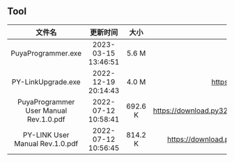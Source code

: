 ## Tool
| 文件名 | 更新时间 | 大小 | 下载地址 |
| :----: | :----: | :----: | :----: |
| PuyaProgrammer.exe | 2023-03-15 13:46:51 | 5.6 M | <https://download.py32.org/Tool/PuyaProgrammer%20V1.0.0.8/PuyaProgrammer.exe> |
| PY-LinkUpgrade.exe | 2022-12-19 20:14:43 | 4.0 M | <https://download.py32.org/Tool/PuyaProgrammer%20V1.0.0.8/Firmware/PY-LinkUpgrade.exe> |
| PuyaProgrammer User Manual Rev.1.0.pdf | 2022-07-12 10:58:41 | 692.6 K | <https://download.py32.org/Tool/PuyaProgrammer%20V1.0.0.8/Document/PuyaProgrammer%20User%20Manual%20Rev.1.0.pdf> |
| PY-LINK User Manual Rev.1.0.pdf | 2022-07-12 10:56:45 | 814.2 K | <https://download.py32.org/Tool/PuyaProgrammer%20V1.0.0.8/Document/PY-LINK%20User%20Manual%20Rev.1.0.pdf> |
